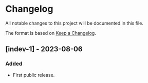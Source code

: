 # Changelog

All notable changes to this project will be documented in this file.

The format is based on [Keep a Changelog](https://keepachangelog.com/en/1.0.0/).

## [indev-1] - 2023-08-06

### Added

- First public release.
